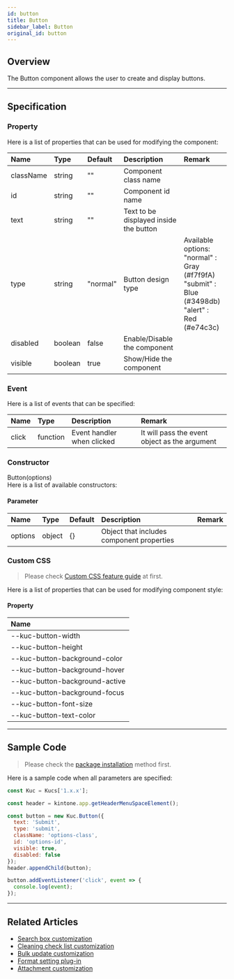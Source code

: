```yaml
---
id: button
title: Button
sidebar_label: Button
original_id: button
---
```


## Overview

The Button component allows the user to create and display buttons.

<div class="sample-container" id="button">
  <div id="sample-container__components"></div>
</div>
<script src="/js/samples/desktop/button.js"></script>

---

## Specification

### Property

Here is a list of properties that can be used for modifying the component:

| Name | Type | Default | Description | Remark |
| :--- | :--- | :--- | :--- | :--- |
| className | string | ""  | Component class name |  |
| id | string | ""  | Component id name |  |
| text | string | ""  | Text to be displayed inside the button | |
| type | string | "normal"  | Button design type | Available options:<br/>"normal" : Gray (#f7f9fA)<br/>"submit" : Blue (#3498db)<br/>"alert" : Red (#e74c3c) |
| disabled | boolean | false | Enable/Disable the component | |
| visible | boolean | true | Show/Hide the component | |

### Event

Here is a list of events that can be specified:

| Name | Type | Description | Remark |
| :--- | :--- | :--- | :--- |
| click | function | Event handler when clicked | It will pass the event object as the argument |

### Constructor

Button(options)<br/>
Here is a list of available constructors:

#### Parameter

| Name | Type | Default | Description | Remark |
| :--- | :--- | :--- | :--- | :--- |
| options | object | {} | Object that includes component properties | |

### Custom CSS
> Please check [Custom CSS feature guide](../../getting-started/custom-css.md) at first.

Here is a list of properties that can be used for modifying component style:
#### Property
| Name |
| :--- |
| --kuc-button-width |
| --kuc-button-height |
| --kuc-button-background-color |
| --kuc-button-background-hover |
| --kuc-button-background-active |
| --kuc-button-background-focus |
| --kuc-button-font-size |
| --kuc-button-text-color |

---

## Sample Code

> Please check the [package installation](../../getting-started/quick-start.md#installation) method first.

Here is a sample code when all parameters are specified:

```javascript
const Kuc = Kucs['1.x.x'];

const header = kintone.app.getHeaderMenuSpaceElement();

const button = new Kuc.Button({
  text: 'Submit',
  type: 'submit',
  className: 'options-class',
  id: 'options-id',
  visible: true,
  disabled: false
});
header.appendChild(button);

button.addEventListener('click', event => {
  console.log(event);
});
```

---

## Related Articles

- [Search box customization](../../guides/search-box-customization.md)
- [Cleaning check list customization](../../guides/cleaning-check-list-customization.md)
- [Bulk update customization](../../guides/bulk-update-customization.md)
- [Format setting plug-in](../../guides/format-setting-plugin.md)
- [Attachment customization](../../guides/attachment-customization.md)
